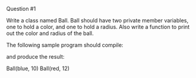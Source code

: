 Question #1

Write a class named Ball. Ball should have two private member variables, one to hold a color, and one to hold a radius. Also write a function to print out the color and radius of the ball.

The following sample program should compile:


and produce the result:

Ball(blue, 10)
Ball(red, 12)